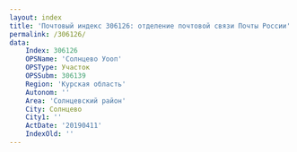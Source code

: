 ```yaml
---
layout: index
title: 'Почтовый индекс 306126: отделение почтовой связи Почты России'
permalink: /306126/
data:
    Index: 306126
    OPSName: 'Солнцево Уооп'
    OPSType: Участок
    OPSSubm: 306139
    Region: 'Курская область'
    Autonom: ''
    Area: 'Солнцевский район'
    City: Солнцево
    City1: ''
    ActDate: '20190411'
    IndexOld: ''
---
```

